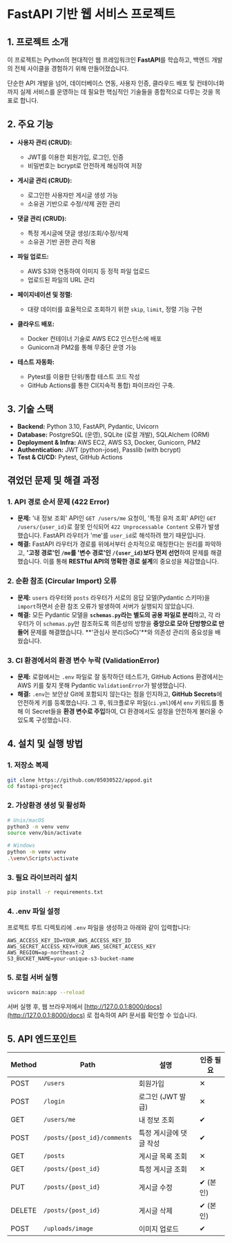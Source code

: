 # FastAPI 기반 웹 서비스 프로젝트

## 1. 프로젝트 소개

이 프로젝트는 Python의 현대적인 웹 프레임워크인 **FastAPI**를 학습하고, 백엔드 개발의 전체 사이클을 경험하기 위해 만들어졌습니다.

단순한 API 개발을 넘어, 데이터베이스 연동, 사용자 인증, 클라우드 배포 및 컨테이너화까지 실제 서비스를 운영하는 데 필요한 핵심적인 기술들을 종합적으로 다루는 것을 목표로 합니다.

## 2. 주요 기능

- **사용자 관리 (CRUD):**

  - JWT를 이용한 회원가입, 로그인, 인증
  - 비밀번호는 bcrypt로 안전하게 해싱하여 저장

- **게시글 관리 (CRUD):**

  - 로그인한 사용자만 게시글 생성 가능
  - 소유권 기반으로 수정/삭제 권한 관리

- **댓글 관리 (CRUD):**

  - 특정 게시글에 댓글 생성/조회/수정/삭제
  - 소유권 기반 권한 관리 적용

- **파일 업로드:**

  - AWS S3와 연동하여 이미지 등 정적 파일 업로드
  - 업로드된 파일의 URL 관리

- **페이지네이션 및 정렬:**

  - 대량 데이터를 효율적으로 조회하기 위한 `skip`, `limit`, 정렬 기능 구현

- **클라우드 배포:**

  - Docker 컨테이너 기술로 AWS EC2 인스턴스에 배포
  - Gunicorn과 PM2를 통해 무중단 운영 가능

- **테스트 자동화:**
  - Pytest를 이용한 단위/통합 테스트 코드 작성
  - GitHub Actions를 통한 CI(지속적 통합) 파이프라인 구축.

## 3. 기술 스택

- **Backend:** Python 3.10, FastAPI, Pydantic, Uvicorn
- **Database:** PostgreSQL (운영), SQLite (로컬 개발), SQLAlchem (ORM)
- **Deployment & Infra:** AWS EC2, AWS S3, Docker, Gunicorn, PM2
- **Authentication:** JWT (python-jose), Passlib (with bcrypt)
- **Test & CI/CD:** Pytest, GitHub Actions

## 겪었던 문제 및 해결 과정

### 1. API 경로 순서 문제 (422 Error)

- **문제:** '내 정보 조회' API인 `GET /users/me` 요청이, '특정 유저 조회' API인 `GET /users/{user_id}`로 잘못 인식되어 `422 Unprocessable Content` 오류가 발생했습니다. FastAPI 라우터가 'me'를 `user_id`로 해석하려 했기 때문입니다.
- **해결:** FastAPI 라우터가 경로를 위에서부터 순차적으로 매칭한다는 원리를 파악하고, **'고정 경로'인 `/me`를 '변수 경로'인 `/{user_id}`보다 먼저 선언**하여 문제를 해결했습니다. 이를 통해 **RESTful API의 명확한 경로 설계**의 중요성을 체감했습니다.

### 2. 순환 참조 (Circular Import) 오류

- **문제:** `users` 라우터와 `posts` 라우터가 서로의 응답 모델(Pydantic 스키마)을 `import`하면서 순환 참조 오류가 발생하여 서버가 실행되지 않았습니다.
- **해결:** 모든 Pydantic 모델을 **`schemas.py`라는 별도의 공용 파일로 분리**하고, 각 라우터가 이 `schemas.py`만 참조하도록 의존성의 방향을 **중앙으로 모아 단방향으로 만들어** 문제를 해결했습니다. **'관심사 분리(SoC)'**와 의존성 관리의 중요성을 배웠습니다.

### 3. CI 환경에서의 환경 변수 누락 (ValidationError)

- **문제:** 로컬에서는 `.env` 파일로 잘 동작하던 테스트가, GitHub Actions 환경에서는 AWS 키를 찾지 못해 Pydantic `ValidationError`가 발생했습니다.
- **해결:** `.env`는 보안상 Git에 포함되지 않는다는 점을 인지하고, **GitHub Secrets**에 안전하게 키를 등록했습니다. 그 후, 워크플로우 파일(`ci.yml`)에서 `env` 키워드를 통해 이 Secret들을 **환경 변수로 주입**하여, CI 환경에서도 설정을 안전하게 불러올 수 있도록 구성했습니다.

## 4. 설치 및 실행 방법

### 1. 저장소 복제

```bash
git clone https://github.com/05030522/appod.git
cd fastapi-project
```

### 2. 가상환경 생성 및 활성화

```bash
# Unix/macOS
python3 -m venv venv
source venv/bin/activate

# Windows
python -m venv venv
.\venv\Scripts\activate
```

### 3. 필요 라이브러리 설치

```bash
pip install -r requirements.txt
```

### 4. .env 파일 설정

프로젝트 루트 디렉토리에 `.env` 파일을 생성하고 아래와 같이 입력합니다:

```
AWS_ACCESS_KEY_ID=YOUR_AWS_ACCESS_KEY_ID
AWS_SECRET_ACCESS_KEY=YOUR_AWS_SECRET_ACCESS_KEY
AWS_REGION=ap-northeast-2
S3_BUCKET_NAME=your-unique-s3-bucket-name
```

### 5. 로컬 서버 실행

```bash
uvicorn main:app --reload
```

서버 실행 후, 웹 브라우저에서 [http://127.0.0.1:8000/docs](http://127.0.0.1:8000/docs) 로 접속하여 API 문서를 확인할 수 있습니다.

## 5. API 엔드포인트

| Method | Path                        | 설명                    | 인증 필요 |
| ------ | --------------------------- | ----------------------- | --------- |
| POST   | `/users`                    | 회원가입                | ✕         |
| POST   | `/login`                    | 로그인 (JWT 발급)       | ✕         |
| GET    | `/users/me`                 | 내 정보 조회            | ✔         |
| POST   | `/posts/{post_id}/comments` | 특정 게시글에 댓글 작성 | ✔         |
| GET    | `/posts`                    | 게시글 목록 조회        | ✕         |
| GET    | `/posts/{post_id}`          | 특정 게시글 조회        | ✕         |
| PUT    | `/posts/{post_id}`          | 게시글 수정             | ✔ (본인)  |
| DELETE | `/posts/{post_id}`          | 게시글 삭제             | ✔ (본인)  |
| POST   | `/uploads/image`            | 이미지 업로드           | ✔         |
